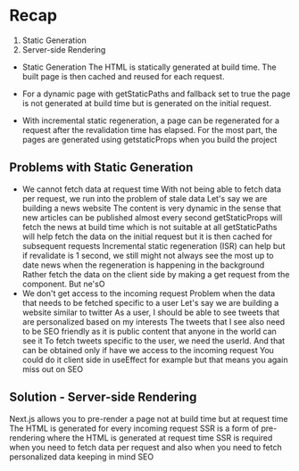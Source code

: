 # Recap

1. Static Generation
2. Server-side Rendering

- Static Generation
  The HTML is statically generated at build time. The built page is then cached and reused for each request.

- For a dynamic page with getStaticPaths and fallback set to true the page is not generated at build time but is generated on the initial request.
- With incremental static regeneration, a page can be regenerated for a request after the revalidation time has elapsed.
  For the most part, the pages are generated using getstaticProps when you build the project

## Problems with Static Generation

- We cannot fetch data at request time
  With not being able to fetch data per request, we run into the problem of stale data
  Let's say we are building a news website
  The content is very dynamic in the sense that new articles can be published almost every second
  getStaticProps will fetch the news at build time which is not suitable at all
  getStaticPaths will help fetch the data on the initial request but it is then cached for subsequent requests
  Incremental static regeneration (ISR) can help but if revalidate is 1 second, we still might not always see the most up to date news when the regeneration is happening in the background
  Rather fetch the data on the client side by making a get request from the component. But ne'sO
- We don't get access to the incoming request
  Problem when the data that needs to be fetched specific to a user
  Let's say we are building a website similar to twitter
  As a user, I should be able to see tweets that are personalized based on my interests
  The tweets that I see also need to be SEO friendly as it is public content that anyone in the world can see it
  To fetch tweets specific to the user, we need the userld. And that can be obtained only if have we access to the incoming request
  You could do it client side in useEffect for example but that means you again miss out on SEO

## Solution - Server-side Rendering

Next.js allows you to pre-render a page not at build time but at request time
The HTML is generated for every incoming request
SSR is a form of pre-rendering where the HTML is generated at request time
SSR is required when you need to fetch data per request and also when you need to fetch personalized data keeping in mind SEO
